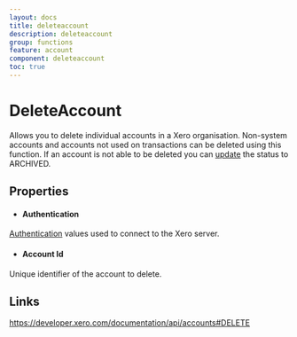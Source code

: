 ```yaml
---
layout: docs
title: deleteaccount
description: deleteaccount
group: functions
feature: account
component: deleteaccount
toc: true
---
```

DeleteAccount
============

Allows you to delete individual accounts in a Xero organisation. Non-system accounts and accounts not used on transactions can be deleted using this function. If an account is not able to be deleted you can [update](../UpdateAccount/Index.md) the status to ARCHIVED.

Properties
----------

-  #### Authentication
[Authentication](../../../Common/Authentication/Index.md) values used to connect to the Xero server.
-  #### Account Id
Unique identifier of the account to delete.



Links
-----

https://developer.xero.com/documentation/api/accounts#DELETE
